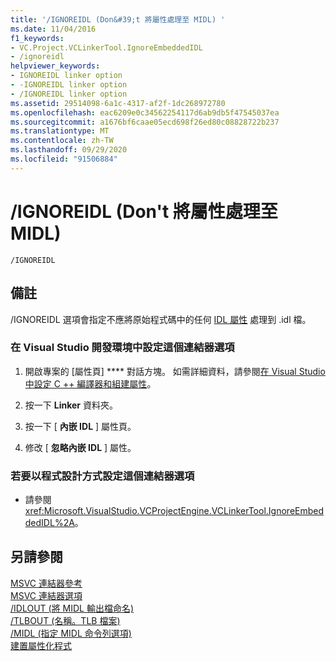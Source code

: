 ```yaml
---
title: '/IGNOREIDL (Don&#39;t 將屬性處理至 MIDL) '
ms.date: 11/04/2016
f1_keywords:
- VC.Project.VCLinkerTool.IgnoreEmbeddedIDL
- /ignoreidl
helpviewer_keywords:
- IGNOREIDL linker option
- -IGNOREIDL linker option
- /IGNOREIDL linker option
ms.assetid: 29514098-6a1c-4317-af2f-1dc268972780
ms.openlocfilehash: eac6209e0c34562254117d6ab9db5f47545037ea
ms.sourcegitcommit: a1676bf6caae05ecd698f26ed80c08828722b237
ms.translationtype: MT
ms.contentlocale: zh-TW
ms.lasthandoff: 09/29/2020
ms.locfileid: "91506884"
---
```

# <a name="ignoreidl-don39t-process-attributes-into-midl"></a>/IGNOREIDL (Don&#39;t 將屬性處理至 MIDL) 

```
/IGNOREIDL
```

## <a name="remarks"></a>備註

/IGNOREIDL 選項會指定不應將原始程式碼中的任何 [IDL 屬性](../../windows/attributes/idl-attributes.md) 處理到 .idl 檔。

### <a name="to-set-this-linker-option-in-the-visual-studio-development-environment"></a>在 Visual Studio 開發環境中設定這個連結器選項

1. 開啟專案的 [屬性頁] **** 對話方塊。 如需詳細資料，請參閱[在 Visual Studio 中設定 C ++ 編譯器和組建屬性](../working-with-project-properties.md)。

1. 按一下 **Linker** 資料夾。

1. 按一下 [ **內嵌 IDL** ] 屬性頁。

1. 修改 [ **忽略內嵌 IDL** ] 屬性。

### <a name="to-set-this-linker-option-programmatically"></a>若要以程式設計方式設定這個連結器選項

- 請參閱 <xref:Microsoft.VisualStudio.VCProjectEngine.VCLinkerTool.IgnoreEmbeddedIDL%2A>。

## <a name="see-also"></a>另請參閱

[MSVC 連結器參考](linking.md)<br/>
[MSVC 連結器選項](linker-options.md)<br/>
[/IDLOUT (將 MIDL 輸出檔命名) ](idlout-name-midl-output-files.md)<br/>
[/TLBOUT (名稱。TLB 檔案) ](tlbout-name-dot-tlb-file.md)<br/>
[/MIDL (指定 MIDL 命令列選項) ](midl-specify-midl-command-line-options.md)<br/>
[建置屬性化程式](../../windows/attributes/cpp-attributes-com-net.md)

